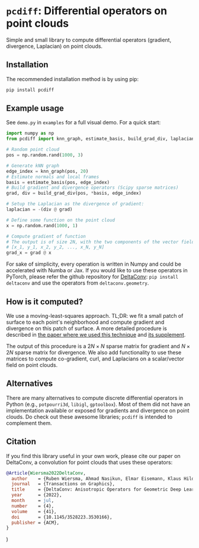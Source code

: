 # `pcdiff`: Differential operators on point clouds
Simple and small library to compute differential operators (gradient, divergence, Laplacian) on point clouds.

## Installation
The recommended installation method is by using pip:
```bash
pip install pcdiff
```

## Example usage
See `demo.py` in `examples` for a full visual demo. For a quick start:
```python
import numpy as np
from pcdiff import knn_graph, estimate_basis, build_grad_div, laplacian

# Random point cloud
pos = np.random.rand(1000, 3)

# Generate kNN graph
edge_index = knn_graph(pos, 20)
# Estimate normals and local frames
basis = estimate_basis(pos, edge_index)
# Build gradient and divergence operators (Scipy sparse matrices)
grad, div = build_grad_div(pos, *basis, edge_index)

# Setup the Laplacian as the divergence of gradient:
laplacian = -(div @ grad)

# Define some function on the point cloud
x = np.random.rand(1000, 1)

# Compute gradient of function
# The output is of size 2N, with the two components of the vector field interleaved:
# [x_1, y_1, x_2, y_2, ..., x_N, y_N]
grad_x = grad @ x
```

For sake of simplicity, every operation is written in Numpy and could be accelerated with Numba or Jax. If you would like to use these operators in PyTorch, please refer the github repository for [DeltaConv](https://github.com/rubenwiersma/deltaconv): `pip install deltaconv` and use the operators from `deltaconv.geometry`.

## How is it computed?
We use a moving-least-squares approach. TL;DR: we fit a small patch of surface to each point's neighborhood and compute gradient and divergence on this patch of surface. A more detailed procedure is described in [the paper where we used this technique](https://rubenwiersma.nl/assets/pdf/DeltaConv.pdf) and [its supplement](https://rubenwiersma.nl/assets/pdf/DeltaConv_supplement.pdf).

The output of this procedure is a $2N \times N$ sparse matrix for gradient and $N \times 2N$ sparse matrix for divergence. We also add functionality to use these matrices to compute co-gradient, curl, and Laplacians on a scalar/vector field on point clouds.

## Alternatives
There are many alternatives to compute discrete differential operators in Python (e.g., `potpourri3d`, `libigl`, `gptoolbox`). Most of them did not have an implementation available or exposed for gradients and divergence on point clouds. Do check out these awesome libraries; `pcdiff` is intended to complement them.

## Citation
If you find this library useful in your own work, please cite our paper on DeltaConv, a convolution for point clouds that uses these operators:

```bib
@Article{Wiersma2022DeltaConv,
  author    = {Ruben Wiersma, Ahmad Nasikun, Elmar Eisemann, Klaus Hildebrandt},
  journal   = {Transactions on Graphics},
  title     = {DeltaConv: Anisotropic Operators for Geometric Deep Learning on Point Clouds},
  year      = {2022},
  month     = jul,
  number    = {4},
  volume    = {41},
  doi       = {10.1145/3528223.3530166},
  publisher = {ACM},
}
```

)
